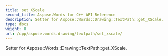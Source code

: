 ```yaml
---
title: set_XScale
second_title: Aspose.Words for C++ API Reference
description: Setter for Aspose::Words::Drawing::TextPath::get_XScale. 
type: docs
weight: 0
url: /cpp/aspose.words.drawing/textpath/set_xscale/
---
```


Setter for Aspose::Words::Drawing::TextPath::get_XScale. 

